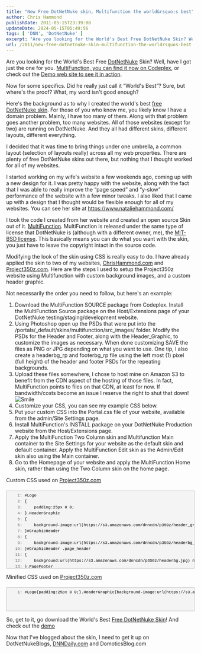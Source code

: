 ```yaml
---
title: "New Free DotNetNuke skin, Multifunction the world&rsquo;s best"
author: Chris Hammond
publishDate: 2011-05-15T23:39:08
updateDate: 2024-05-15T05:49:56
tags: [ 'DNN', 'DotNetNuke' ]
excerpt: "Are you looking for the World's Best Free DotNetNuke Skin? Well, have I got just the one for you. MultiFunction, you can find it now on Codeplex, or check out the Demo web site to see it in action.  "
url: /2011/new-free-dotnetnuke-skin-multifunction-the-worldrsquos-best  # Use the generated URL with year
---
```

<p>Are you looking for the World's Best Free <a href="https://www.dotnetnuke.com/" target="_blank">DotNetNuke</a> Skin? Well, have I got just the one for you. <a href="https://multifunction.codeplex.com" target="_blank">MultiFunction, you can find it now on Codeplex</a>, or check out the <a href="https://multifunction.dnndaily.com" target="_blank">Demo web site to see it in action</a>.</p>  <p>Now for some specifics. Did he really just call it &ldquo;World's Best&rdquo;? Sure, but where's the proof? What, my word isn't good enough?</p>  <p>Here's the background as to why I created the world's best <a href="https://multifunction.codeplex.com" target="_blank">free DotNetNuke skin</a>. For those of you who know me, you likely know I have a domain problem. Mainly, I have too many of them. Along with that problem goes another problem, too many websites. All of those websites (except for two) are running on DotNetNuke. And they all had different skins, different layouts, different everything.</p>  <p>I decided that it was time to bring things under one umbrella, a common layout (selection of layouts really) across all my web properties. There are plenty of free DotNetNuke skins out there, but nothing that I thought worked for all of my websites.</p>  <p>I started working on my wife's website a few weekends ago, coming up with a new design for it. I was pretty happy with the website, along with the fact that I was able to really improve the &ldquo;page speed&rdquo; and &ldquo;y-slow&rdquo; performance of the website with a few minor tweaks. I also liked that I came up with a design that I thought would be flexible enough for all of my websites. You can see her site at <a href="https://www.nataliehammond.com/">https://www.nataliehammond.com/</a></p>  <p>I took the code I created from her website and created an open source Skin out of it. <a href="https://multifunction.codeplex.com" target="_blank">MultiFunction</a>. MultiFunction is released under the same type of license that DotNetNuke is (although with a different owner, me), the <a href="https://multifunction.codeplex.com/license" target="_blank">MIT-BSD license</a>. This basically means you can do what you want with the skin, you just have to leave the copyright intact in the source code.</p>  <p>Modifying the look of the skin using CSS is really easy to do. I have already applied the skin to two of my websites, <a href="https://www.chrishammond.com" target="_blank">ChrisHammond.com</a> and <a href="https://www.project350z.com/" target="_blank">Project350z.com</a>. Here are the steps I used to setup the Project350z website using Multifunction with custom background images, and a custom header graphic.</p>  <p>Not necessarily the order you need to follow, but here's an example:</p>  <ol>  <li>Download the MultiFunction SOURCE package from Codeplex. Install the MultiFunction Source package on the Host/Extensions page of your DotNetNuke testing/staging/development website.</li>  <li>Using Photoshop open up the PSDs that were put into the /portals/_default/skins/multifunction/src_images/ folder. Modify the PSDs for the Header and Footer, along with the Header_Graphic, to customize the images as necessary. When done customizing SAVE the files as PNG or JPG depending on what you want to use. One tip, I also create a headerbg_rp and footerbg_rp file using the left most (1) pixel (full height) of the header and footer PSDs for the repeating backgrounds.</li>  <li>Upload these files somewhere, I chose to host mine on Amazon S3 to benefit from the CDN aspect of the hosting of those files. In fact, MultiFunction points to files on that CDN, at least for now. If bandwidth/costs become an issue I reserve the right to shut that down! <img alt="Smile" class="wlEmoticon wlEmoticon-smile" src="https://www.dnndaily.com/Portals/13/PublishThumbnails/Windows-Live-Writer/New-Free-DotNetNuke-skin-Multifunction_107C1/wlEmoticon-smile_2.png" style="border-style: none;" />&nbsp;</li>  <li>Customize your CSS, you can see my example CSS below.</li>  <li>Put your custom CSS into the Portal.css file of your website, available from the admin/Site Settings page.</li>  <li>Install MultiFunction's INSTALL package on your DotNetNuke Production website from the Host/Extensions page.</li>  <li>Apply the MultiFunction Two Column skin and Multifunction Main container to the Site Settings for your website as the default skin and default container. Apply the MultiFunction Edit skin as the Admin/Edit skin also using the Main container.</li>  <li>Go to the Homepage of your website and apply the MultiFunction Home skin, rather than using the Two Column skin on the home page.</li> </ol>  <p>Custom CSS used on <a href="https://www.project350z.com" target="_blank">Project350z.com</a></p>  <div id="codeSnippetWrapper" style="border:1px solid silver;padding-bottom: 4px; line-height: 12pt; background-color: #f4f4f4; margin-top: 20px; margin-right: 0px; margin-bottom: 10px; margin-left: 0px; padding-left: 4px; width: 500px; padding-right: 4px; font-family: 'courier new', courier, monospace; direction: ltr; height: 210px; max-height: 200px; font-size: 8pt; overflow-x: auto; overflow-y: auto; cursor: text; padding-top: 4px; text-align: left;"> <div id="codeSnippet" style="padding-bottom: 0px; line-height: 12pt; background-color: #f4f4f4; padding-left: 0px; width: 100%; padding-right: 0px; font-family: 'courier new', courier, monospace; direction: ltr; color: black; font-size: 8pt; overflow-x: visible; overflow-y: visible; padding-top: 0px;     text-align: left;border-style: none;"> <pre style="text-align: left; padding-bottom: 0px; line-height: 12pt; background-color: #f4f4f4; margin-top: 0em; margin-right: 0em; margin-bottom: 0em; margin-left: 0em; padding-left: 0px; width: 100%; padding-right: 0px; font-family: 'courier new', courier, monospace; direction: ltr; color: black; font-size: 8pt; overflow-x: visible; overflow-y: visible; padding-top: 0px;border-style: none;"> <span id="lnum1" style="color: #606060;">   1:</span> #Logo</pre> <!--CRLF-->  <pre style="text-align: left; padding-bottom: 0px; line-height: 12pt; background-color: #f4f4f4; margin-top: 0em; margin-right: 0em; margin-bottom: 0em; margin-left: 0em; padding-left: 0px; width: 100%; padding-right: 0px; font-family: 'courier new', courier, monospace; direction: ltr; color: black; font-size: 8pt; overflow-x: visible; overflow-y: visible; padding-top: 0px;border-style: none;"> <span id="lnum2" style="color: #606060;">   2:</span> {</pre> <!--CRLF-->  <pre style="text-align: left; padding-bottom: 0px; line-height: 12pt; background-color: #f4f4f4; margin-top: 0em; margin-right: 0em; margin-bottom: 0em; margin-left: 0em; padding-left: 0px; width: 100%; padding-right: 0px; font-family: 'courier new', courier, monospace; direction: ltr; color: black; font-size: 8pt; overflow-x: visible; overflow-y: visible; padding-top: 0px;border-style: none;"> <span id="lnum3" style="color: #606060;">   3:</span>     padding:25px 0 0;</pre> <!--CRLF-->  <pre style="text-align: left; padding-bottom: 0px; line-height: 12pt; background-color: #f4f4f4; margin-top: 0em; margin-right: 0em; margin-bottom: 0em; margin-left: 0em; padding-left: 0px; width: 100%; padding-right: 0px; font-family: 'courier new', courier, monospace; direction: ltr; color: black; font-size: 8pt; overflow-x: visible; overflow-y: visible; padding-top: 0px;border-style: none;"> <span id="lnum4" style="color: #606060;">   4:</span> }.HeaderGraphic</pre> <!--CRLF-->  <pre style="text-align: left; padding-bottom: 0px; line-height: 12pt; background-color: #f4f4f4; margin-top: 0em; margin-right: 0em; margin-bottom: 0em; margin-left: 0em; padding-left: 0px; width: 100%; padding-right: 0px; font-family: 'courier new', courier, monospace; direction: ltr; color: black; font-size: 8pt; overflow-x: visible; overflow-y: visible; padding-top: 0px;border-style: none;"> <span id="lnum5" style="color: #606060;">   5:</span> {</pre> <!--CRLF-->  <pre style="text-align: left; padding-bottom: 0px; line-height: 12pt; background-color: #f4f4f4; margin-top: 0em; margin-right: 0em; margin-bottom: 0em; margin-left: 0em; padding-left: 0px; width: 100%; padding-right: 0px; font-family: 'courier new', courier, monospace; direction: ltr; color: black; font-size: 8pt; overflow-x: visible; overflow-y: visible; padding-top: 0px;border-style: none;"> <span id="lnum6" style="color: #606060;">   6:</span>     background-image:url(https://s3.amazonaws.com/dnncdn/p350z/header_graphic.png);</pre> <!--CRLF-->  <pre style="text-align: left; padding-bottom: 0px; line-height: 12pt; background-color: #f4f4f4; margin-top: 0em; margin-right: 0em; margin-bottom: 0em; margin-left: 0em; padding-left: 0px; width: 100%; padding-right: 0px; font-family: 'courier new', courier, monospace; direction: ltr; color: black; font-size: 8pt; overflow-x: visible; overflow-y: visible; padding-top: 0px;border-style: none;"> <span id="lnum7" style="color: #606060;">   7:</span> }#GraphicHeader</pre> <!--CRLF-->  <pre style="text-align: left; padding-bottom: 0px; line-height: 12pt; background-color: #f4f4f4; margin-top: 0em; margin-right: 0em; margin-bottom: 0em; margin-left: 0em; padding-left: 0px; width: 100%; padding-right: 0px; font-family: 'courier new', courier, monospace; direction: ltr; color: black; font-size: 8pt; overflow-x: visible; overflow-y: visible; padding-top: 0px;border-style: none;"> <span id="lnum8" style="color: #606060;">   8:</span> {</pre> <!--CRLF-->  <pre style="text-align: left; padding-bottom: 0px; line-height: 12pt; background-color: #f4f4f4; margin-top: 0em; margin-right: 0em; margin-bottom: 0em; margin-left: 0em; padding-left: 0px; width: 100%; padding-right: 0px; font-family: 'courier new', courier, monospace; direction: ltr; color: black; font-size: 8pt; overflow-x: visible; overflow-y: visible; padding-top: 0px;border-style: none;"> <span id="lnum9" style="color: #606060;">   9:</span>     background-image:url(https://s3.amazonaws.com/dnncdn/p350z/headerbg_rp.png);</pre> <!--CRLF-->  <pre style="text-align: left; padding-bottom: 0px; line-height: 12pt; background-color: #f4f4f4; margin-top: 0em; margin-right: 0em; margin-bottom: 0em; margin-left: 0em; padding-left: 0px; width: 100%; padding-right: 0px; font-family: 'courier new', courier, monospace; direction: ltr; color: black; font-size: 8pt; overflow-x: visible; overflow-y: visible; padding-top: 0px;border-style: none;"> <span id="lnum10" style="color: #606060;">  10:</span> }#GraphicHeader .page_header</pre> <!--CRLF-->  <pre style="text-align: left; padding-bottom: 0px; line-height: 12pt; background-color: #f4f4f4; margin-top: 0em; margin-right: 0em; margin-bottom: 0em; margin-left: 0em; padding-left: 0px; width: 100%; padding-right: 0px; font-family: 'courier new', courier, monospace; direction: ltr; color: black; font-size: 8pt; overflow-x: visible; overflow-y: visible; padding-top: 0px;border-style: none;"> <span id="lnum11" style="color: #606060;">  11:</span> {</pre> <!--CRLF-->  <pre style="text-align: left; padding-bottom: 0px; line-height: 12pt; background-color: #f4f4f4; margin-top: 0em; margin-right: 0em; margin-bottom: 0em; margin-left: 0em; padding-left: 0px; width: 100%; padding-right: 0px; font-family: 'courier new', courier, monospace; direction: ltr; color: black; font-size: 8pt; overflow-x: visible; overflow-y: visible; padding-top: 0px;border-style: none;"> <span id="lnum12" style="color: #606060;">  12:</span>     background:url(https://s3.amazonaws.com/dnncdn/p350z/headerbg.jpg) no-repeat scroll 50% 0 transparent;</pre> <!--CRLF-->  <pre style="text-align: left; padding-bottom: 0px; line-height: 12pt; background-color: #f4f4f4; margin-top: 0em; margin-right: 0em; margin-bottom: 0em; margin-left: 0em; padding-left: 0px; width: 100%; padding-right: 0px; font-family: 'courier new', courier, monospace; direction: ltr; color: black; font-size: 8pt; overflow-x: visible; overflow-y: visible; padding-top: 0px;border-style: none;"> <span id="lnum13" style="color: #606060;">  13:</span> }.PageFooter</pre> <!--CRLF-->  <pre style="text-align: left; padding-bottom: 0px; line-height: 12pt; background-color: #f4f4f4; margin-top: 0em; margin-right: 0em; margin-bottom: 0em; margin-left: 0em; padding-left: 0px; width: 100%; padding-right: 0px; font-family: 'courier new', courier, monospace; direction: ltr; color: black; font-size: 8pt; overflow-x: visible; overflow-y: visible; padding-top: 0px;border-style: none;"> <span id="lnum14" style="color: #606060;">  14:</span> {</pre> <!--CRLF-->  <pre style="text-align: left; padding-bottom: 0px; line-height: 12pt; background-color: #f4f4f4; margin-top: 0em; margin-right: 0em; margin-bottom: 0em; margin-left: 0em; padding-left: 0px; width: 100%; padding-right: 0px; font-family: 'courier new', courier, monospace; direction: ltr; color: black; font-size: 8pt; overflow-x: visible; overflow-y: visible; padding-top: 0px;border-style: none;"> <span id="lnum15" style="color: #606060;">  15:</span>     background-image:url(https://s3.amazonaws.com/dnncdn/p350z/footerbg_rp.png);</pre> <!--CRLF-->  <pre style="text-align: left; padding-bottom: 0px; line-height: 12pt; background-color: #f4f4f4; margin-top: 0em; margin-right: 0em; margin-bottom: 0em; margin-left: 0em; padding-left: 0px; width: 100%; padding-right: 0px; font-family: 'courier new', courier, monospace; direction: ltr; color: black; font-size: 8pt; overflow-x: visible; overflow-y: visible; padding-top: 0px;border-style: none;"> <span id="lnum16" style="color: #606060;">  16:</span> }.FooterWrapper</pre> <!--CRLF-->  <pre style="text-align: left; padding-bottom: 0px; line-height: 12pt; background-color: #f4f4f4; margin-top: 0em; margin-right: 0em; margin-bottom: 0em; margin-left: 0em; padding-left: 0px; width: 100%; padding-right: 0px; font-family: 'courier new', courier, monospace; direction: ltr; color: black; font-size: 8pt; overflow-x: visible; overflow-y: visible; padding-top: 0px;border-style: none;"> <span id="lnum17" style="color: #606060;">  17:</span> {</pre> <!--CRLF-->  <pre style="text-align: left; padding-bottom: 0px; line-height: 12pt; background-color: #f4f4f4; margin-top: 0em; margin-right: 0em; margin-bottom: 0em; margin-left: 0em; padding-left: 0px; width: 100%; padding-right: 0px; font-family: 'courier new', courier, monospace; direction: ltr; color: black; font-size: 8pt; overflow-x: visible; overflow-y: visible; padding-top: 0px;border-style: none;"> <span id="lnum18" style="color: #606060;">  18:</span>     background:url(https://s3.amazonaws.com/dnncdn/p350z/footerbg.jpg) no-repeat scroll 50% 0 transparent;</pre> <!--CRLF-->  <pre style="text-align: left; padding-bottom: 0px; line-height: 12pt; background-color: #f4f4f4; margin-top: 0em; margin-right: 0em; margin-bottom: 0em; margin-left: 0em; padding-left: 0px; width: 100%; padding-right: 0px; font-family: 'courier new', courier, monospace; direction: ltr; color: black; font-size: 8pt; overflow-x: visible; overflow-y: visible; padding-top: 0px;border-style: none;"> <span id="lnum19" style="color: #606060;">  19:</span> }</pre> <!--CRLF--></div> </div>  <p>Minified CSS used on <a href="https://www.project350z.com" target="_blank">Project350z.com</a></p>  <div id="codeSnippetWrapper" style="border:1px solid silver;padding-bottom: 4px; line-height: 12pt; background-color: #f4f4f4; margin-top: 20px; margin-right: 0px; margin-bottom: 10px; margin-left: 0px; padding-left: 4px; width: 500px; padding-right: 4px; font-family: 'courier new', courier, monospace; direction: ltr; height: 54px; max-height: 200px; font-size: 8pt; overflow-x: auto; overflow-y: auto; cursor: text; padding-top: 4px; text-align: left;"> <div id="codeSnippet" style="padding-bottom: 0px; line-height: 12pt; background-color: #f4f4f4; padding-left: 0px; width: 100%; padding-right: 0px; font-family: 'courier new', courier, monospace; direction: ltr; color: black; font-size: 8pt; overflow-x: visible; overflow-y: visible; padding-top: 0px;     text-align: left;border-style: none;"> <pre style="text-align: left; padding-bottom: 0px; line-height: 12pt; background-color: #f4f4f4; margin-top: 0em; margin-right: 0em; margin-bottom: 0em; margin-left: 0em; padding-left: 0px; width: 100%; padding-right: 0px; font-family: 'courier new', courier, monospace; direction: ltr; color: black; font-size: 8pt; overflow-x: visible; overflow-y: visible; padding-top: 0px;border-style: none;"> <span id="lnum1" style="color: #606060;">   1:</span> #Logo{padding:25px 0 0;}.HeaderGraphic{background-image:url(https://s3.amazonaws.com/dnncdn/p350z/header_graphic.png);}#GraphicHeader{background-image:url(https://s3.amazonaws.com/dnncdn/p350z/headerbg_rp.png);}#GraphicHeader .page_header{background:url(https://s3.amazonaws.com/dnncdn/p350z/headerbg.jpg) no-repeat scroll 50% 0 transparent;}.PageFooter{background-image:url(https://s3.amazonaws.com/dnncdn/p350z/footerbg_rp.png);}.FooterWrapper{background:url(https://s3.amazonaws.com/dnncdn/p350z/footerbg.jpg) no-repeat scroll 50% 0 transparent;}</pre> <!--CRLF--></div> </div>  <p>So, get to it, go download the World's Best <a href="https://multifunction.codeplex.com" target="_blank">Free DotNetNuke Skin</a>! And check out the <a href="https://multifunction.dnndaily.com" target="_blank">demo</a></p>  <p>Now that I've blogged about the skin, I need to get it up on DotNetNukeBlogs, <a href="https://www.DNNDaily.com" title="DotNetNuke Tips and Tricks">DNNDaily.com</a> and DomoticsBlog.com</p> 
